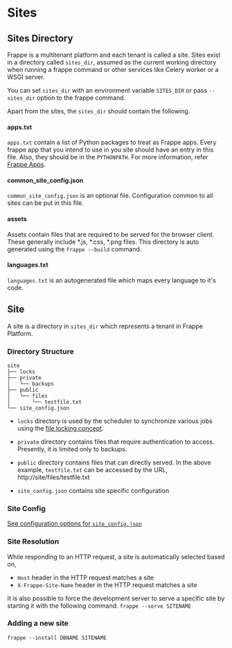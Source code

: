 # Sites

## Sites Directory

Frappe is a multitenant platform and each tenant is called a site. Sites exist
in a directory called `sites_dir`, assumed as the current working directory when
running a frappe command or other services like Celery worker or a WSGI server.

You can set `sites_dir` with an environment variable `SITES_DIR` or pass
`--sites_dir` option to the frappe command.

Apart from the sites, the `sites_dir` should contain the following.

#### apps.txt

`apps.txt` contain a list of Python packages to treat as Frappe apps. Every
frappe app that you intend to use in you site should have an entry in this file.
Also, they should be in the `PYTHONPATH`. For more information, refer
[Frappe Apps](/docs/api/apps).

#### common\_site\_config.json

`common_site_config.json` is an optional file. Configuration common to all sites
can be put in this file.

#### assets

Assets contain files that are required to be served for the browser client.
These generally include *.js, *.css, *.png files. This directory is auto
generated using the `frappe --build` command.

#### languages.txt

`languages.txt` is an autogenerated file which maps every language to it's code.

## Site

A site is a directory in `sites_dir` which represents a tenant in Frappe Platform.


### Directory Structure

	site
	├── locks
	├── private
	│   └── backups
	├── public
	│   └── files
	│		└── testfile.txt
	└── site_config.json

* `locks` directory is used by the scheduler to synchronize various jobs using
the [file locking concept](http://en.wikipedia.org/wiki/File_locking).

* `private` directory contains files that require authentication to access.
Presently, it is limited only to backups.

* `public` directory contains files that can directly served. In the above
 example, `testfile.txt` can be accessed by the URL,
	 http://site/files/testfile.txt

* `site_config.json` contains site specific configuration

### Site Config

[See configuration options for `site_config.json`](/docs/user-guide/site_config.md)

### Site Resolution

While responding to an HTTP request, a site is automatically selected based on,

* `Host` header in the HTTP request matches a site
* `X-Frappe-Site-Name` header in the HTTP request matches a site

It is also possible to force the development server to serve a specific site by
starting it with the following command.
	`frappe --serve SITENAME`


### Adding a new site

`frappe --install DBNAME SITENAME`
